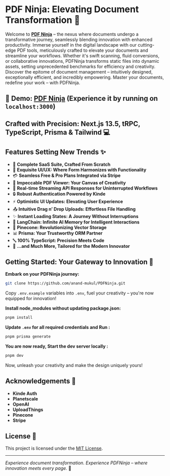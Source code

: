 # PDF Ninja: Elevating Document Transformation 🚀

Welcome to **[PDF Ninja](https://pdf-ninja.vercel.app)** – the nexus where documents undergo a transformative journey, seamlessly blending innovation with enhanced productivity. Immerse yourself in the digital landscape with our cutting-edge PDF tools, meticulously crafted to elevate your documents and streamline your workflows. Whether it's swift scanning, fluid conversions, or collaborative innovations, PDFNinja transforms static files into dynamic assets, setting unprecedented benchmarks for efficiency and creativity. Discover the epitome of document management – intuitively designed, exceptionally efficient, and incredibly empowering. Master your documents, redefine your work – with PDFNinja.

## 🌟 Demo: [PDF Ninja](https://pdf-ninja.vercel.app) (Experience it by running on `localhost:3000`)

## Crafted with Precision: Next.js 13.5, tRPC, TypeScript, Prisma & Tailwind 💻

## Features Setting New Trends ✨

- 🚀 **Complete SaaS Suite, Crafted From Scratch**
- 🎨 **Exquisite UI/UX: Where Form Harmonizes with Functionality**
- 💳 **Seamless Free & Pro Plans Integrated via Stripe**
- 📄 **Impeccable PDF Viewer: Your Canvas of Creativity**
- 🔄 **Real-time Streaming API Responses for Uninterrupted Workflows**
- 🔒 **Robust Authentication Powered by Kinde**
- ⚡ **Optimistic UI Updates: Elevating User Experience**
- 📤 **Intuitive Drag n’ Drop Uploads: Effortless File Handling**
- ✨ **Instant Loading States: A Journey Without Interruptions**
- 🧠 **LangChain: Infinite AI Memory for Intelligent Interactions**
- 🌲 **Pinecone: Revolutionizing Vector Storage**
- 📊 **Prisma: Your Trustworthy ORM Partner**
- 🔤 **100% TypeScript: Precision Meets Code**
- 🎁 **...and Much More, Tailored for the Modern Innovator**

## Getting Started: Your Gateway to Innovation 🚀

**Embark on your PDFNinja journey:**

```bash
git clone https://github.com/anand-mukul/PDFNinja.git
```

Copy `.env.example` variables into `.env`, fuel your creativity – you're now equipped for innovation!

**Install node_modules without updating package.json:**

```bash
pnpm install
```

**Update `.env` for all required credentials and Run :**

```bash
pnpm prisma generate
```

**You are now ready, Start the dev server locally :**

```bash
pnpm dev
```

Now, unleash your creativity and make the design uniquely yours!

## Acknowledgements 🙌

- **Kinde Auth**
- **Planetscale**
- **OpenAI**
- **UploadThings**
- **Pinecone**
- **Stripe**

## License 📜

This project is licensed under the [MIT License](https://choosealicense.com/licenses/mit/).

---

*Experience document transformation. Experience PDFNinja – where innovation meets every page.* 🚀